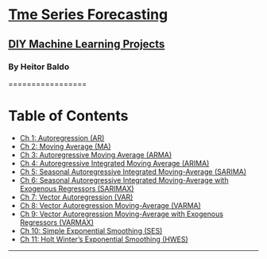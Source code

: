 # [Tme Series Forecasting]()

## [DIY Machine Learning Projects]()

### By Heitor Baldo

=================


Table of Contents
=================

  * [Ch 1: Autoregression (AR)](#ch-1-)
  * [Ch 2: Moving Average (MA)](#ch-1-)
  * [Ch 3: Autoregressive Moving Average (ARMA)](#ch-1-)
  * [Ch 4: Autoregressive Integrated Moving Average (ARIMA)](#ch-1-)
  * [Ch 5: Seasonal Autoregressive Integrated Moving-Average (SARIMA)](#ch-1-)
  * [Ch 6: Seasonal Autoregressive Integrated Moving-Average with Exogenous Regressors (SARIMAX)](#ch-1-)
  * [Ch 7: Vector Autoregression (VAR)](#ch-1-)
  * [Ch 8: Vector Autoregression Moving-Average (VARMA)](#ch-1-)
  * [Ch 9: Vector Autoregression Moving-Average with Exogenous Regressors (VARMAX)](#ch-1-)
  * [Ch 10: Simple Exponential Smoothing (SES)](#ch-1-)
  * [Ch 11: Holt Winter’s Exponential Smoothing (HWES)](#ch-1-)
  
 ---
 
 
